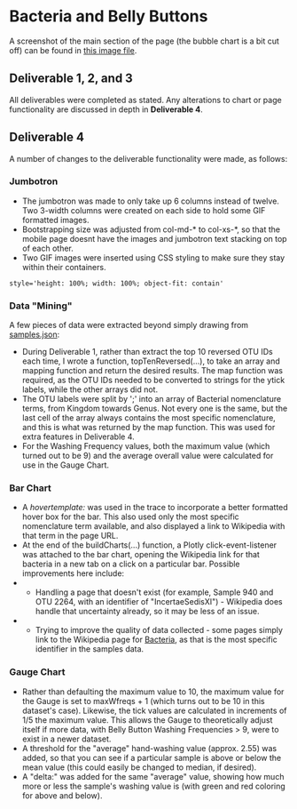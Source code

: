 # Bacteria and Belly Buttons

A screenshot of the main section of the page (the bubble chart is a bit cut off) can be found in [this image file](static/images/BellyButtonPageScreenshot.png).

## Deliverable 1, 2, and 3
All deliverables were completed as stated.  Any alterations to chart or page functionality are discussed in depth in **Deliverable 4**.

## Deliverable 4
A number of changes to the deliverable functionality were made, as follows:

### Jumbotron
- The jumbotron was made to only take up 6 columns instead of twelve.  Two 3-width columns were created on each side to hold some GIF formatted images.
- Bootstrapping size was adjusted from col-md-* to col-xs-*, so that the mobile page doesnt have the images and jumbotron text stacking on top of each other.
- Two GIF images were inserted using CSS styling to make sure they stay within their containers.
```
style='height: 100%; width: 100%; object-fit: contain'
```

### Data "Mining"
A few pieces of data were extracted beyond simply drawing from [samples.json](static/data/samples.json):
- During Deliverable 1, rather than extract the top 10 reversed OTU IDs each time, I wrote a function, topTenReversed(...), to take an array and mapping function and return the desired results.  The map function was required, as the OTU IDs needed to be converted to strings for the ytick labels, while the other arrays did not.
- The OTU labels were split by ';' into an array of Bacterial nomenclature terms, from Kingdom towards Genus.  Not every one is the same, but the last cell of the array always contains the most specific nomenclature, and this is what was returned by the map function.  This was used for extra features in Deliverable 4.
- For the Washing Frequency values, both the maximum value (which turned out to be 9) and the average overall value were calculated for use in the Gauge Chart.

### Bar Chart
- A *hovertemplate:* was used in the trace to incorporate a better formatted hover box for the bar.  This also used only the most specific nomenclature term available, and also displayed a link to Wikipedia with that term in the page URL.
- At the end of the buildCharts(...) function, a Plotly click-event-listener was attached to the bar chart, opening the Wikipedia link for that bacteria in a new tab on a click on a particular bar.  Possible improvements here include:
- - Handling a page that doesn't exist (for example, Sample 940 and OTU 2264, with an identifier of "IncertaeSedisXI") - Wikipedia does handle that uncertainty already, so it may be less of an issue.
- - Trying to improve the quality of data collected - some pages simply link to the Wikipedia page for [Bacteria](https://en.wikipedia.org/wiki/Bacteria), as that is the most specific identifier in the samples data.

### Gauge Chart
- Rather than defaulting the maximum value to 10, the maximum value for the Gauge is set to maxWfreqs + 1 (which turns out to be 10 in this dataset's case).  Likewise, the tick values are calculated in increments of 1/5 the maximum value.  This allows the Gauge to theoretically adjust itself if more data, with Belly Button Washing Frequencies > 9, were to exist in a newer dataset.
- A threshold for the "average" hand-washing value (approx. 2.55) was added, so that you can see if a particular sample is above or below the mean value (this could easily be changed to median, if desired).
- A "delta:" was added for the same "average" value, showing how much more or less the sample's washing value is (with green and red coloring for above and below).
